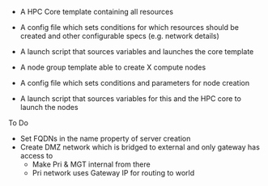 

- A HPC Core template containing all resources 
- A config file which sets conditions for which resources should be created and other configurable specs (e.g. network details)
- A launch script that sources variables and launches the core template


- A node group template able to create X compute nodes
- A config file which sets conditions and parameters for node creation
- A launch script that sources variables for this and the HPC core to launch the nodes

To Do
- Set FQDNs in the name property of server creation
- Create DMZ network which is bridged to external and only gateway has access to
    - Make Pri & MGT internal from there
    - Pri network uses Gateway IP for routing to world
